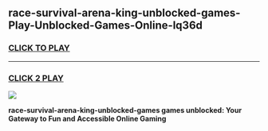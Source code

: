 
## race-survival-arena-king-unblocked-games-Play-Unblocked-Games-Online-lq36d
<h3>
<a href="https://premium76.site?title=race-survival-arena-king-unblocked-games&ref=25A">CLICK TO PLAY</a></h3>
<hr>

<h3>
<a href="https://premium76.site?title=race-survival-arena-king-unblocked-games&ref=25A">CLICK 2 PLAY</a>
  
</h3>

<a href="https://premium76.site?title=race-survival-arena-king-unblocked-games&ref=25A"><img src="https://clearcache.store/games.png"></a>


**race-survival-arena-king-unblocked-games games unblocked: Your Gateway to Fun and Accessible Online Gaming**
